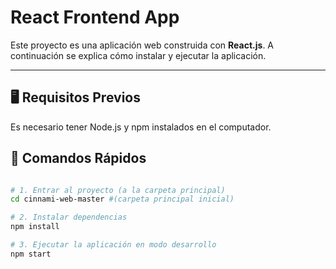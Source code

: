 # React Frontend App

Este proyecto es una aplicación web construida con **React.js**. 
A continuación se explica cómo instalar y ejecutar la aplicación.

---
## 🖥️ Requisitos Previos

Es necesario tener Node.js y npm instalados en el computador.

## 🔧 Comandos Rápidos

```bash

# 1. Entrar al proyecto (a la carpeta principal)
cd cinnami-web-master #(carpeta principal inicial)

# 2. Instalar dependencias
npm install

# 3. Ejecutar la aplicación en modo desarrollo
npm start
